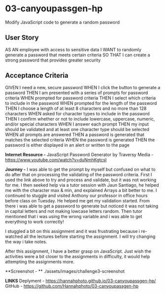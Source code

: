 # 03-canyoupassgen-hp
Modify JavaScript code to generate a random password 

## User Story

AS AN employee with access to sensitive data
I WANT to randomly generate a password that meets certain criteria
SO THAT I can create a strong password that provides greater security

## Acceptance Criteria

GIVEN I need a new, secure password
WHEN I click the button to generate a password
THEN I am presented with a series of prompts for password criteria
WHEN prompted for password criteria
THEN I select which criteria to include in the password
WHEN prompted for the length of the password
THEN I choose a length of at least 8 characters and no more than 128 characters
WHEN asked for character types to include in the password
THEN I confirm whether or not to include lowercase, uppercase, numeric, and/or special characters
WHEN I answer each prompt
THEN my input should be validated and at least one character type should be selected
WHEN all prompts are answered
THEN a password is generated that matches the selected criteria
WHEN the password is generated
THEN the password is either displayed in an alert or written to the page

**Internet Resource -**
JavaScript Password Generator by Traversy Media - https://www.youtube.com/watch?v=duNmhKgtcsI

**Journey -**
I was able to get the prompt by myself but confused on what to do after that on processing the validating of the password criteria. First I used the link above to try and process and validate, but it was not working for me. 
I then seeked help via a tutor session with Jaun Santiago, he helped me with the character max & min, and explained Arrays a bit better to me. I continued to stuggle and visited Anthony our professor in office hours before class on Tuesday. He helped me get my validation started. From there i was able to get a password to generate but noticed it was not taking in capital letters and not making lowcase letters random. Then tutor mentioned that i was using the wrong variable and i was able to get everything to work correctly!

I stuggled a bit on this assignment and it was frustrating because i re-watched all the lectures before starting the assignment. I will try changing the way i take notes.

After this assignment, I have a better grasp on JavaScript. Just wish the activities were a bit closer to the assignments in difficulty, it would help attempting the assignments more. 

**Screenshot - **
./assets/images/challenge3-screenshot

**LINKS**
Deplyment - https://hannahphoto.github.io/03-canyoupassgen-hp/
GitHub - https://github.com/Hannahphoto/03-canyoupassgen-hp
